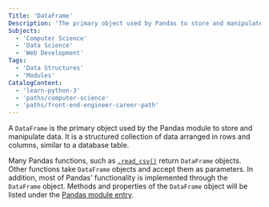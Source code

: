 ```yaml
---
Title: 'DataFrame'
Description: 'The primary object used by Pandas to store and manipulate data.'
Subjects:
  - 'Computer Science'
  - 'Data Science'
  - 'Web Development'
Tags:
  - 'Data Structures'
  - 'Modules'
CatalogContent:
  - 'learn-python-3'
  - 'paths/computer-science'
  - 'paths/front-end-engineer-career-path'
---
```


A `DataFrame` is the primary object used by the Pandas module to store and manipulate data. It is a structured collection of data arranged in rows and columns, similar to a database table.

Many Pandas functions, such as [`.read_csv()`](https://www.codecademy.com/resources/docs/python/pandas-module/read-csv) return `DataFrame` objects. Other functions take `DataFrame` objects and accept them as parameters. In addition, most of Pandas' functionality is implemented through the `DataFrame` object. Methods and properties of the `DataFrame` object will be listed under the [Pandas module entry](https://www.codecademy.com/resources/docs/python/pandas-module).
